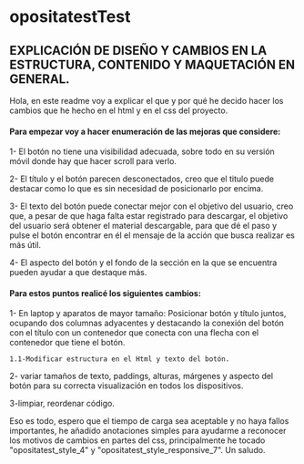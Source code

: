 # opositatestTest

<h2>EXPLICACIÓN DE DISEÑO Y CAMBIOS EN LA ESTRUCTURA, CONTENIDO Y MAQUETACIÓN EN GENERAL. </h2>

Hola, en este readme voy a explicar el que y por qué he decido hacer los cambios que he hecho en el html y en el css del proyecto.

 
<h4>Para empezar voy a hacer enumeración de las mejoras que considere:</h4>
 
  1- El botón no tiene una visibilidad adecuada, sobre todo en su versión móvil donde hay que hacer scroll para verlo.
  
  2- El título y el botón parecen desconectados, creo que el titulo puede destacar como lo que es sin necesidad de posicionarlo por encima.
  
  3- El texto del botón puede conectar mejor con el objetivo del usuario, creo que, a pesar de que haga falta estar registrado para descargar,
  el objetivo del usuario será obtener el material descargable, para que dé el paso y pulse el botón encontrar en él el mensaje de la acción que 
  busca realizar es más útil.
  
  4- El aspecto del botón y el fondo de la sección en la que se encuentra pueden ayudar a que destaque más.
 
<h4>
Para estos puntos realicé los siguientes cambios:
</h4>
  1- En laptop y aparatos de mayor tamaño: Posicionar botón y título juntos, ocupando dos columnas adyacentes y destacando la conexión del botón con el título con un contenedor
  que conecta con una flecha con el contenedor que tiene el botón. 
  
    1.1-Modificar estructura en el Html y texto del botón.
    
  2- variar tamaños de texto, paddings, alturas, márgenes y aspecto del botón para su correcta visualización en todos los dispositivos.
  
 
 3-limpiar, reordenar código.


Eso es todo, espero que el tiempo de carga sea aceptable y no haya fallos importantes, he añadido anotaciones simples para ayudarme a reconocer
los motivos de cambios en partes del css, principalmente he tocado "opositatest_style_4" y "opositatest_style_responsive_7". Un saludo.
